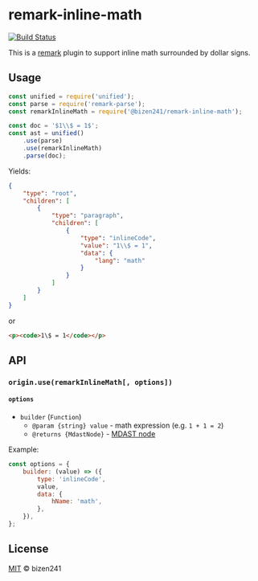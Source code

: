 remark-inline-math
=================

[![Build Status](https://travis-ci.org/bizen241/remark-inline-math.svg?branch=master)](https://travis-ci.org/bizen241/remark-inline-math)

This is a [remark](https://github.com/wooorm/remark) plugin to support inline math surrounded by dollar signs.

## Usage

```js
const unified = require('unified');
const parse = require('remark-parse');
const remarkInlineMath = require('@bizen241/remark-inline-math');

const doc = '$1\\$ = 1$';
const ast = unified()
    .use(parse)
    .use(remarkInlineMath)
    .parse(doc);
```

Yields:

```json
{
    "type": "root",
    "children": [
        {
            "type": "paragraph",
            "children": [
                {
                    "type": "inlineCode",
                    "value": "1\\$ = 1",
                    "data": {
                        "lang": "math"
                    }
                }
            ]
        }
    ]
}
```

or

```html
<p><code>1\$ = 1</code></p>
```

## API

### `origin.use(remarkInlineMath[, options])`

#### `options`

+ `builder` (`Function`)
    + `@param {string} value` - math expression (e.g. `1 + 1 = 2`)
    + `@returns {MdastNode}` - [MDAST node](https://github.com/syntax-tree/mdast)

Example:

```js
const options = {
    builder: (value) => ({
        type: 'inlineCode',
        value,
        data: {
            hName: 'math',
        },
    }),
};
```


## License

[MIT](LICENSE) © bizen241

